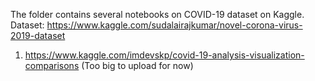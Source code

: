 
The folder contains several notebooks on COVID-19 dataset on Kaggle. Dataset: https://www.kaggle.com/sudalairajkumar/novel-corona-virus-2019-dataset 

1) https://www.kaggle.com/imdevskp/covid-19-analysis-visualization-comparisons (Too big to upload for now)
